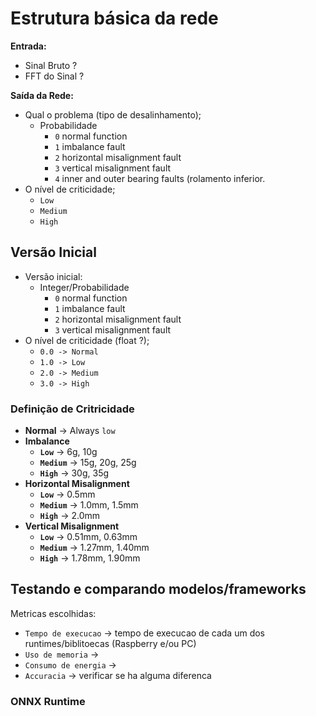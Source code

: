# Estrutura básica da rede

**Entrada:**
- Sinal Bruto ?
- FFT do Sinal ?

**Saída da Rede:**
- Qual o problema (tipo de desalinhamento);
	- Probabilidade
		- `0` normal function
		- `1` imbalance fault
		- `2` horizontal misalignment fault
		- `3` vertical misalignment fault 
		- `4` inner and outer bearing faults (rolamento inferior.
- O nível de criticidade;
	- `Low`
	-  `Medium`
	-  `High`

## Versão Inicial 

- Versão inicial: 
	- Integer/Probabilidade
		- `0` normal function
		- `1` imbalance fault
		- `2` horizontal misalignment fault
		- `3` vertical misalignment fault 
- O nível de criticidade (float ?);
	- `0.0 -> Normal`
	- `1.0 -> Low`
	- `2.0 -> Medium`
	- `3.0 -> High`


	
### Definição de Critricidade

- **Normal** -> Always `low`
- **Imbalance**
	- **`Low`** -> 6g, 10g
	- **`Medium`** -> 15g, 20g, 25g
	- **`High`** -> 30g, 35g
- **Horizontal Misalignment**
	- **`Low`** -> 0.5mm
	- **`Medium`** -> 1.0mm, 1.5mm
	- **`High`** -> 2.0mm
-  **Vertical Misalignment**
  	- **`Low`** -> 0.51mm, 0.63mm
	- **`Medium`** -> 1.27mm, 1.40mm
	- **`High`** -> 1.78mm, 1.90mm

## Testando e comparando modelos/frameworks

Metricas escolhidas:
+ `Tempo de execucao` -> tempo de execucao de cada um dos runtimes/biblitoecas (Raspberry e/ou PC)
+ `Uso de memoria` -> 
+ `Consumo de energia` -> 
+ `Accuracia` -> verificar se ha alguma diferenca 

### ONNX Runtime